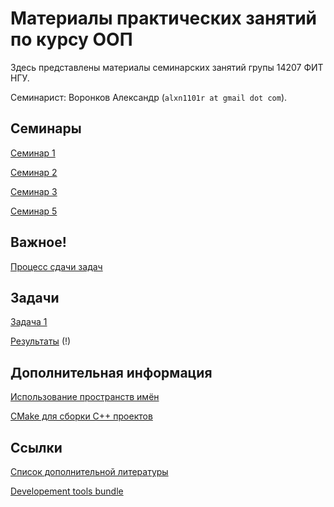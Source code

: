 # Материалы практических занятий по курсу ООП

Здесь представлены материалы семинарских занятий групы 14207 ФИТ НГУ.

Семинарист: Воронков Александр (`alxn1101r at gmail dot com`).

## Семинары

[Семинар 1](seminar1/)

[Семинар 2](seminar2/)

[Семинар 3](seminar3/)

[Семинар 5](seminar5/)

## Важное!

[Процесс сдачи задач](assembla/)

## Задачи

[Задача 1](https://docs.google.com/document/d/1rzIQpWltIgfiHt8Tsdu3Sp32aOwXaQkLByTass7h_7M/)

[Результаты](tasks-acceptance/) (!)

## Дополнительная информация

[Использование пространств имён](using-namespaces)

[CMake для сборки C++ проектов](cmake)

## Ссылки

[Список дополнительной литературы](https://sites.google.com/site/nguoop/spisok-dopolnitelnoj-literatury-1)

[Developement tools bundle](https://goo.gl/NnriRj)
